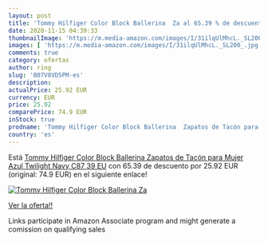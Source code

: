 ```yaml
---
layout: post
title: 'Tommy Hilfiger Color Block Ballerina  Za al 65.39 % de descuento'
date: 2020-11-15 04:39:33
thumbnailImage: 'https://m.media-amazon.com/images/I/31ilqUlMhcL._SL200_.jpg'
images: [ 'https://m.media-amazon.com/images/I/31ilqUlMhcL._SL200_.jpg' ]
comments: true
category: ofertas
author: ring
slug: 'B07V8VD5PM-es'
description:
actualPrice: 25.92 EUR
currency: EUR
price: 25.92
comparePrice: 74.9 EUR
inStock: true
prodname: 'Tommy Hilfiger Color Block Ballerina  Zapatos de Tacón para Mujer  Azul  Twilight Navy C87   39 EU'
country: 'es'
---
```


Está [Tommy Hilfiger Color Block Ballerina  Zapatos de Tacón para Mujer  Azul  Twilight Navy C87   39 EU](https://www.amazon.es/dp/B07V8VD5PM/?tag=tolees-21) con 65.39 de descuento por 25.92 EUR (original: 74.9 EUR) en el siguiente enlace!

[![Tommy Hilfiger Color Block Ballerina  Za](https://m.media-amazon.com/images/I/31ilqUlMhcL._SL200_.jpg)](https://www.amazon.es/dp/B07V8VD5PM/?tag=tolees-21)

[Ver la oferta!!](https://www.amazon.es/dp/B07V8VD5PM/?tag=tolees-21)

Links participate in Amazon Associate program and might generate a comission on qualifying sales


